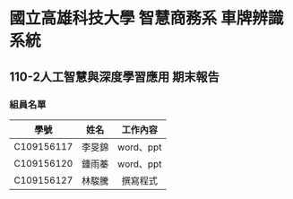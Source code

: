 # 國立高雄科技大學 智慧商務系 車牌辨識系統
## 110-2人工智慧與深度學習應用 期末報告

### 組員名單
| 學號 | 姓名 | 工作內容 |
|:----------:|:-----:|:---------:|
| C109156117 | 李旻錦 | word、ppt |
| C109156120 | 鍾雨蓁 | word、ppt |
| C109156127 | 林駿騰 | 撰寫程式 |

